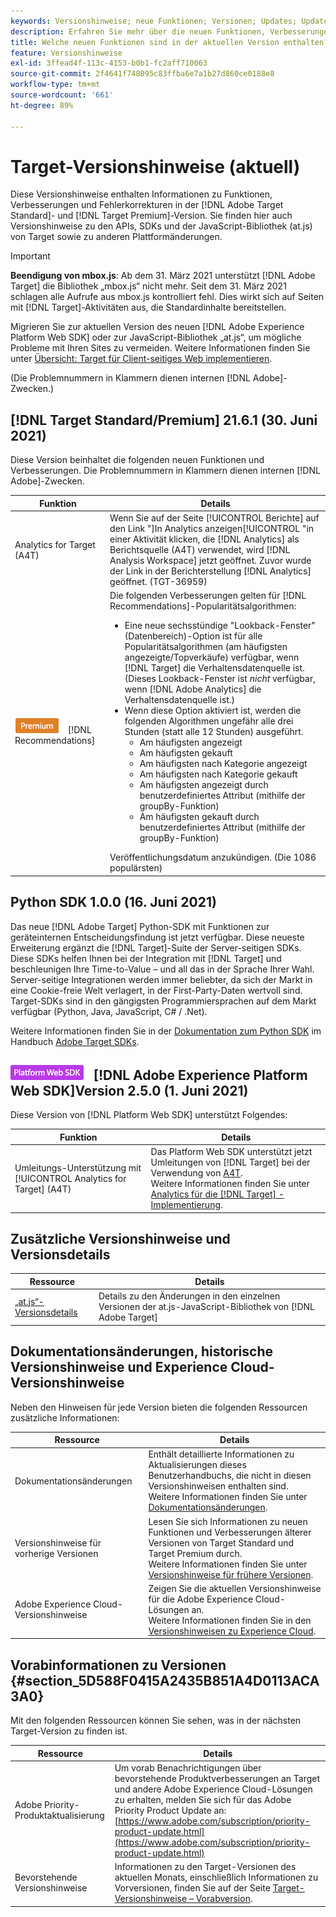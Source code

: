 ```yaml
---
keywords: Versionshinweise; neue Funktionen; Versionen; Updates; Update; Version; Verbesserungen; Erweiterungen; Fehlerbehebungen; Fehlerkorrekturen; Aktualisierungen
description: Erfahren Sie mehr über die neuen Funktionen, Verbesserungen und Fehlerbehebungen in der aktuellen Version von [!DNL Adobe Target], einschließlich SDKs, APIs und JavaScript-Bibliotheken.
title: Welche neuen Funktionen sind in der aktuellen Version enthalten?
feature: Versionshinweise
exl-id: 3ffead4f-113c-4153-b0b1-fc2aff710063
source-git-commit: 2f4641f748095c83ffba6e7a1b27d860ce0188e8
workflow-type: tm+mt
source-wordcount: '661'
ht-degree: 89%

---
```


# Target-Versionshinweise (aktuell)

Diese Versionshinweise enthalten Informationen zu Funktionen, Verbesserungen und Fehlerkorrekturen in der [!DNL Adobe Target Standard]- und [!DNL Target Premium]-Version. Sie finden hier auch Versionshinweise zu den APIs, SDKs und der JavaScript-Bibliothek (at.js) von Target sowie zu anderen Plattformänderungen.

>[!IMPORTANT]
>
>**Beendigung von mbox.js**: Ab dem 31. März 2021 unterstützt [!DNL Adobe Target] die Bibliothek „mbox.js“ nicht mehr. Seit dem 31. März 2021 schlagen alle Aufrufe aus mbox.js kontrolliert fehl. Dies wirkt sich auf Seiten mit [!DNL Target]-Aktivitäten aus, die Standardinhalte bereitstellen.
>
>Migrieren Sie zur aktuellen Version des neuen [!DNL Adobe Experience Platform Web SDK] oder zur JavaScript-Bibliothek „at.js“, um mögliche Probleme mit Ihren Sites zu vermeiden. Weitere Informationen finden Sie unter [Übersicht: Target für Client-seitiges Web implementieren](/help/c-implementing-target/c-implementing-target-for-client-side-web/implement-target-for-client-side-web.md).

(Die Problemnummern in Klammern dienen internen [!DNL Adobe]-Zwecken.)

## [!DNL Target Standard/Premium] 21.6.1 (30. Juni 2021)

Diese Version beinhaltet die folgenden neuen Funktionen und Verbesserungen. Die Problemnummern in Klammern dienen internen [!DNL Adobe]-Zwecken.

| Funktion | Details |
| --- | --- |
| Analytics for Target (A4T) | Wenn Sie auf der Seite [!UICONTROL Berichte] auf den Link &quot;]In Analytics anzeigen[!UICONTROL &quot;in einer Aktivität klicken, die [!DNL Analytics] als Berichtsquelle (A4T) verwendet, wird [!DNL Analysis Workspace] jetzt geöffnet. Zuvor wurde der Link in der Berichterstellung [!DNL Analytics] geöffnet. (TGT-36959) |
| ![Premium](/help/assets/premium.png) [!DNL Recommendations] | Die folgenden Verbesserungen gelten für [!DNL Recommendations]-Popularitätsalgorithmen:<ul><li>Eine neue sechsstündige &quot;Lookback-Fenster&quot;(Datenbereich)-Option ist für alle Popularitätsalgorithmen (am häufigsten angezeigte/Topverkäufe) verfügbar, wenn [!DNL Target] die Verhaltensdatenquelle ist. (Dieses Lookback-Fenster ist *nicht* verfügbar, wenn [!DNL Adobe Analytics] die Verhaltensdatenquelle ist.)</li><li>Wenn diese Option aktiviert ist, werden die folgenden Algorithmen ungefähr alle drei Stunden (statt alle 12 Stunden) ausgeführt.<ul><li>Am häufigsten angezeigt</li><li>Am häufigsten gekauft</li><li>Am häufigsten nach Kategorie angezeigt</li><li>Am häufigsten nach Kategorie gekauft</li><li>Am häufigsten angezeigt durch benutzerdefiniertes Attribut (mithilfe der groupBy-Funktion)</li><li>Am häufigsten gekauft durch benutzerdefiniertes Attribut (mithilfe der groupBy-Funktion)</li></ul></ul>Veröffentlichungsdatum anzukündigen. (Die 1086 populärsten) |

## Python SDK 1.0.0 (16. Juni 2021)

Das neue [!DNL Adobe Target] Python-SDK mit Funktionen zur geräteinternen Entscheidungsfindung ist jetzt verfügbar. Diese neueste Erweiterung ergänzt die [!DNL Target]-Suite der Server-seitigen SDKs. Diese SDKs helfen Ihnen bei der Integration mit [!DNL Target] und beschleunigen Ihre Time-to-Value – und all das in der Sprache Ihrer Wahl. Server-seitige Integrationen werden immer beliebter, da sich der Markt in eine Cookie-freie Welt verlagert, in der First-Party-Daten wertvoll sind. Target-SDKs sind in den gängigsten Programmiersprachen auf dem Markt verfügbar (Python, Java, JavaScript, C# / .Net).

Weitere Informationen finden Sie in der [Dokumentation zum Python SDK](https://adobetarget-sdks.gitbook.io/docs/sdk-reference-guides/python-sdk) im Handbuch [Adobe Target SDKs](https://adobetarget-sdks.gitbook.io/docs/).

## ![Adobe Experience Platform Web SDK-Badge](/help/assets/platform.png) [!DNL Adobe Experience Platform Web SDK]Version 2.5.0 (1. Juni 2021)

Diese Version von [!DNL Platform Web SDK] unterstützt Folgendes:

| Funktion | Details |
| --- | --- |
| Umleitungs-Unterstützung mit [!UICONTROL Analytics for Target] (A4T) | Das Platform Web SDK unterstützt jetzt Umleitungen von [!DNL Target] bei der Verwendung von [A4T](/help/c-integrating-target-with-mac/a4t/a4t.md).<br>Weitere Informationen finden Sie unter [Analytics für die [!DNL Target] -Implementierung](/help/c-integrating-target-with-mac/a4t/a4timplementation.md). |

## Zusätzliche Versionshinweise und Versionsdetails

| Ressource | Details |
|--- |--- |
| [„at.js“-Versionsdetails](/help/c-implementing-target/c-implementing-target-for-client-side-web/target-atjs-versions.md) | Details zu den Änderungen in den einzelnen Versionen der at.js-JavaScript-Bibliothek von [!DNL Adobe Target] |

## Dokumentationsänderungen, historische Versionshinweise und Experience Cloud-Versionshinweise

Neben den Hinweisen für jede Version bieten die folgenden Ressourcen zusätzliche Informationen:

| Ressource | Details |
|--- |--- |
| Dokumentationsänderungen | Enthält detaillierte Informationen zu Aktualisierungen dieses Benutzerhandbuchs, die nicht in diesen Versionshinweisen enthalten sind.<br>Weitere Informationen finden Sie unter [Dokumentationsänderungen](/help/r-release-notes/doc-change.md#reference_366123CF00994BACBBF9BBDF2C4D840C). |
| Versionshinweise für vorherige Versionen | Lesen Sie sich Informationen zu neuen Funktionen und Verbesserungen älterer Versionen von Target Standard und Target Premium durch.<br>Weitere Informationen finden Sie unter [Versionshinweise für frühere Versionen](/help/r-release-notes/release-notes-for-previous-releases.md). |
| Adobe Experience Cloud-Versionshinweise | Zeigen Sie die aktuellen Versionshinweise für die Adobe Experience Cloud-Lösungen an.<br>Weitere Informationen finden Sie in den [Versionshinweisen zu Experience Cloud](https://experienceleague.adobe.com/docs/release-notes/experience-cloud/current.html?lang=de). |

## Vorabinformationen zu Versionen {#section_5D588F0415A2435B851A4D0113ACA3A0}

Mit den folgenden Ressourcen können Sie sehen, was in der nächsten Target-Version zu finden ist.

| Ressource | Details |
|--- |--- |
| Adobe Priority-Produktaktualisierung | Um vorab Benachrichtigungen über bevorstehende Produktverbesserungen an Target und andere Adobe Experience Cloud-Lösungen zu erhalten, melden Sie sich für das Adobe Priority Product Update an:<br>[https://www.adobe.com/subscription/priority-product-update.html](https://www.adobe.com/subscription/priority-product-update.html) |
| Bevorstehende Versionshinweise | Informationen zu den Target-Versionen des aktuellen Monats, einschließlich Informationen zu Vorversionen, finden Sie auf der Seite [Target-Versionshinweise – Vorabversion](/help/r-release-notes/target-release-notes.md). |
